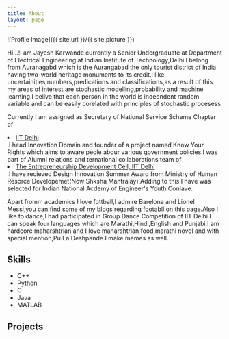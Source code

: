 ```yaml
---
title: About
layout: page
---
```

![Profile Image]({{ site.url }}/{{ site.picture }})

<p>Hi...!I am Jayesh Karwande currently a Senior Undergraduate at Department of Electrical Engineering at Indian Institute of Technology,Delhi.I belong from Auranagabd which is the Aurangabad the only tourist district of India having two-world heritage monuments to its credit.I like uncertainities,numbers,predications and classifications,as a result of this my areas of interest are stochastic modelling,probability and machine learning.I belive that each person in the world is indeendent random variable and can be easily corelated with principles of stochastic procesess</p>

<p> Currently I am assigned as Secretary of National Service Scheme Chapter of <li><a href="http://nss.iitd.ac.in/#!/">IIT Delhi</a></li>.I head Innovation Domain and founder of a project named Know Your Rights which aims to aware peole abour various government policies.I was part of Alumni relations and ternational collaborations team of <li><a href="https://edc.iitd.ac.in/">The Entrepreneurship Development Cell, IIT Delhi</a></li>.I have recieved Design Innovation Summer Award from Ministry of Human Resorce Developemet(Now Shksha Mantralay).Adding to this I have was selected for Indian National Acdemy of Engineer's Youth Conlave.
</p>

<p>Apart fromm academics I love fottball,I admire Barelona and Lionel Messi,you can find some of my blogs regarding footabll on this page.Also I like to dance,I had participated in Group Dance Competition of IIT Delhi.I can speak four languages which are Marathi,Hindi,English and Punjabi.I am hardcore maharshtrian and I love maharshtrian food,marathi novel and with special mention,Pu.La.Deshpande.I make memes as well.</p>

<h2>Skills</h2>

<ul class="skill-list">
	<li>C++</li>
	<li>Python</li>
	<li>C</li>
	<li>Java</li>
	<li>MATLAB</li>
</ul>

<h2>Projects</h2>

<ul>
	<!--<li><a href="https://github.com/">Ipsum Dolor</a></li>-->
	<!--<li><a href="https://github.com/">Dolor Lorem</a></li>-->
</ul>
